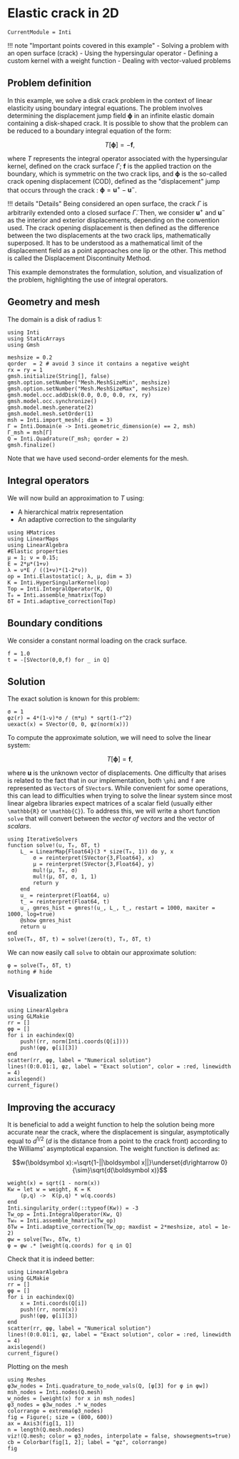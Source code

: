 # Elastic crack in 2D

```@meta
CurrentModule = Inti
```

!!! note "Important points covered in this example"
      - Solving a problem with an open surface (crack)
      - Using the hypersingular operator
      - Defining a custom kernel with a weight function
      - Dealing with vector-valued problems
  
## Problem definition

In this example, we solve a disk crack problem in the context of linear elasticity using
boundary integral equations. The problem involves determining the displacement jump field
$\boldsymbol{\phi}$ in an infinite elastic domain containing a disk-shaped crack. It is
possible to show that the problem can be reduced to a boundary integral equation of the
form:

```math
T[\boldsymbol{\phi}] = -\boldsymbol{f},
```

where $T$ represents the integral operator associated with the hypersingular kernel, defined on the crack surface $\Gamma$; $\boldsymbol{f}$ is the applied traction on the boundary, which is symmetric on the two crack lips, and $\boldsymbol{\phi}$ is the so-called crack opening displacement (COD), defined as the "displacement" jump that occurs through the crack : $\boldsymbol{\phi}=\boldsymbol u^+-\boldsymbol u^-$. 

!!! details "Details"
    Being considered an open surface, the crack $\Gamma$ is arbitrarily extended onto a closed surface $\tilde\Gamma$. Then, we consider $\boldsymbol{u}^+$ and $\boldsymbol{u}^-$ as the interior and exterior displacements, depending on the convention used. The crack opening displacement is then defined as the difference between the two displacements at the two crack lips, mathematically superposed. It has to be understood as a mathematical limit of the displacement field as a point approaches one lip or the other. This method is called the Displacement Discontinuity Method.

This example demonstrates the
formulation, solution, and visualization of the problem, highlighting the use of integral
operators.

## Geometry and mesh

The domain is a disk of radius 1:

```@example crack_elasticity
using Inti
using StaticArrays
using Gmsh

meshsize = 0.2
qorder  = 2 # avoid 3 since it contains a negative weight
rx = ry = 1
gmsh.initialize(String[], false)
gmsh.option.setNumber("Mesh.MeshSizeMin", meshsize)
gmsh.option.setNumber("Mesh.MeshSizeMax", meshsize)
gmsh.model.occ.addDisk(0.0, 0.0, 0.0, rx, ry)
gmsh.model.occ.synchronize()
gmsh.model.mesh.generate(2)
gmsh.model.mesh.setOrder(1)
msh = Inti.import_mesh(; dim = 3)
Γ = Inti.Domain(e -> Inti.geometric_dimension(e) == 2, msh)
Γ_msh = msh[Γ]
Q = Inti.Quadrature(Γ_msh; qorder = 2)
gmsh.finalize()
```

Note that we have used second-order elements for the mesh.

## Integral operators

We will now build an approximation to $T$ using:

- A hierarchical matrix representation
- An adaptive correction to the singularity

```@example crack_elasticity
using HMatrices
using LinearMaps
using LinearAlgebra
#Elastic properties
μ = 1; ν = 0.15;
E = 2*μ*(1+ν)
λ = ν*E / ((1+ν)*(1-2*ν))
op = Inti.Elastostatic(; λ, μ, dim = 3)
K = Inti.HyperSingularKernel(op)
Top = Inti.IntegralOperator(K, Q)
T₀ = Inti.assemble_hmatrix(Top)
δT = Inti.adaptive_correction(Top)
```

## Boundary conditions

We consider a constant normal loading on the crack surface.

```@example crack_elasticity
f = 1.0
t = -[SVector(0,0,f) for _ in Q]
```

## Solution

The exact solution is known for this problem:

```@example crack_elasticity
σ = 1
φz(r) = 4*(1-ν)*σ / (π*μ) * sqrt(1-r^2)
uexact(x) = SVector(0, 0, φz(norm(x)))
```

To compute the approximate solution, we will need to solve the linear system:

```math
T[\boldsymbol{\phi}] = \boldsymbol{f},
```

where $\boldsymbol{u}$ is the unknown vector of displacements. One difficulty that arises is
related to the fact that in our implementation, both `\phi` and `f` are represented as
`Vector`s of `SVector`s. While convenient for some operations, this can lead to difficulties
when trying to solve the linear system since most linear algebra libraries expect matrices
of a scalar field (usually either ``\mathbb{R}`` or ``\mathbb{C}``). To address this, we
will write a short function `solve` that will convert between the *vector of vectors* and
the vector of *scalars*.

```@example crack_elasticity
using IterativeSolvers
function solve!(u, T₀, δT, t)
    L_ = LinearMap{Float64}(3 * size(T₀, 1)) do y, x
        σ = reinterpret(SVector{3,Float64}, x)
        μ = reinterpret(SVector{3,Float64}, y)
        mul!(μ, T₀, σ)
        mul!(μ, δT, σ, 1, 1)
        return y
    end
    u_ = reinterpret(Float64, u)
    t_ = reinterpret(Float64, t)
    u_, gmres_hist = gmres!(u_, L_, t_, restart = 1000, maxiter = 1000, log=true)
    @show gmres_hist
    return u
end
solve(T₀, δT, t) = solve!(zero(t), T₀, δT, t)
```

We can now easily call `solve` to obtain our approximate solution:

```@example crack_elasticity
φ = solve(T₀, δT, t)
nothing # hide
```

## Visualization

```@example crack_elasticity
using LinearAlgebra
using GLMakie
rr = []
φφ = []
for i in eachindex(Q)
    push!(rr, norm(Inti.coords(Q[i])))
    push!(φφ, φ[i][3])
end
scatter(rr, φφ, label = "Numerical solution")
lines!(0:0.01:1, φz, label = "Exact solution", color = :red, linewidth = 4)
axislegend()
current_figure()
```

## Improving the accuracy

It is beneficial to add a weight function to help the solution being more accurate near the crack, where the displacement is singular, asymptotically equal to $d^{1/2}$ ($d$ is the distance from a point to the crack front) according to the Williams' asymptotical expansion. The weight function is defined as:

$$w(\boldsymbol x):=\sqrt{1-||\boldsymbol x||}\underset{d\rightarrow 0}{\sim}\sqrt{d(\boldsymbol x)}$$

```@example crack_elasticity
weight(x) = sqrt(1 - norm(x))
Kw = let w = weight, K = K
    (p,q) ->  K(p,q) * w(q.coords)
end
Inti.singularity_order(::typeof(Kw)) = -3
Tw_op = Inti.IntegralOperator(Kw, Q)
Tw₀ = Inti.assemble_hmatrix(Tw_op)
δTw = Inti.adaptive_correction(Tw_op; maxdist = 2*meshsize, atol = 1e-2)
φw = solve(Tw₀, δTw, t)
φ = φw .* [weight(q.coords) for q in Q]
```

Check that it is indeed better:

```@example crack_elasticity
using LinearAlgebra
using GLMakie
rr = []
φφ = []
for i in eachindex(Q)
    x = Inti.coords(Q[i])
    push!(rr, norm(x))
    push!(φφ, φ[i][3])
end
scatter(rr, φφ, label = "Numerical solution")
lines!(0:0.01:1, φz, label = "Exact solution", color = :red, linewidth = 4)
axislegend()
current_figure()
```

Plotting on the mesh

```@example crack_elasticity
using Meshes
φ3w_nodes = Inti.quadrature_to_node_vals(Q, [φ[3] for φ in φw])
msh_nodes = Inti.nodes(Q.mesh)
w_nodes = [weight(x) for x in msh_nodes]
φ3_nodes = φ3w_nodes .* w_nodes
colorrange = extrema(φ3_nodes)
fig = Figure(; size = (800, 600))
ax = Axis3(fig[1, 1])
n = length(Q.mesh.nodes)
viz!(Q.mesh; color = φ3_nodes, interpolate = false, showsegments=true)
cb = Colorbar(fig[1, 2]; label = "φz", colorrange)
fig
```
